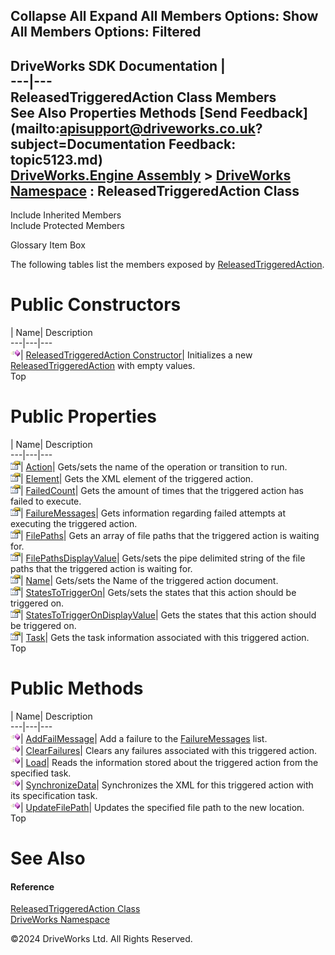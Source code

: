        

 Collapse All Expand All  Members Options: Show All  Members Options: Filtered   
---  
DriveWorks SDK Documentation  |   
---|---  
ReleasedTriggeredAction Class Members   
See Also Properties Methods [Send Feedback](mailto:apisupport@driveworks.co.uk?subject=Documentation Feedback: topic5123.md)  
[DriveWorks.Engine Assembly](topic2156.md) > [DriveWorks Namespace](topic2159.md) : ReleasedTriggeredAction Class  
---  
  
Include Inherited Members    
Include Protected Members  


Glossary Item Box

The following tables list the members exposed by [ReleasedTriggeredAction](topic5123.md).

# Public Constructors

| Name| Description  
---|---|---  
![Public Constructor](dotnetimages/publicConstructor.gif)| [ReleasedTriggeredAction Constructor](topic5129.md)| Initializes a new [ReleasedTriggeredAction](topic5123.md) with empty values.   
Top

# Public Properties

| Name| Description  
---|---|---  
![Public Property](dotnetimages/publicProperty.gif)| [Action](topic5135.md)| Gets/sets the name of the operation or transition to run.   
![Public Property](dotnetimages/publicProperty.gif)| [Element](topic5136.md)| Gets the XML element of the triggered action.   
![Public Property](dotnetimages/publicProperty.gif)| [FailedCount](topic5137.md)| Gets the amount of times that the triggered action has failed to execute.   
![Public Property](dotnetimages/publicProperty.gif)| [FailureMessages](topic5138.md)| Gets information regarding failed attempts at executing the triggered action.   
![Public Property](dotnetimages/publicProperty.gif)| [FilePaths](topic5139.md)| Gets an array of file paths that the triggered action is waiting for.   
![Public Property](dotnetimages/publicProperty.gif)| [FilePathsDisplayValue](topic5140.md)| Gets/sets the pipe delimited string of the file paths that the triggered action is waiting for.   
![Public Property](dotnetimages/publicProperty.gif)| [Name](topic5141.md)| Gets/sets the Name of the triggered action document.   
![Public Property](dotnetimages/publicProperty.gif)| [StatesToTriggerOn](topic5142.md)| Gets/sets the states that this action should be triggered on.   
![Public Property](dotnetimages/publicProperty.gif)| [StatesToTriggerOnDisplayValue](topic5143.md)| Gets the states that this action should be triggered on.   
![Public Property](dotnetimages/publicProperty.gif)| [Task](topic5144.md)| Gets the task information associated with this triggered action.   
Top

# Public Methods

| Name| Description  
---|---|---  
![Public Method](dotnetimages/publicMethod.gif)| [AddFailMessage](topic5130.md)| Add a failure to the [FailureMessages](topic5138.md) list.   
![Public Method](dotnetimages/publicMethod.gif)| [ClearFailures](topic5131.md)| Clears any failures associated with this triggered action.   
![Public Method](dotnetimages/publicMethod.gif)| [Load](topic5132.md)| Reads the information stored about the triggered action from the specified task.   
![Public Method](dotnetimages/publicMethod.gif)| [SynchronizeData](topic5133.md)| Synchronizes the XML for this triggered action with its specification task.   
![Public Method](dotnetimages/publicMethod.gif)| [UpdateFilePath](topic5134.md)| Updates the specified file path to the new location.   
Top

# See Also

#### Reference

[ReleasedTriggeredAction Class](topic5123.md)   
[DriveWorks Namespace](topic2159.md)

©2024 DriveWorks Ltd. All Rights Reserved.
